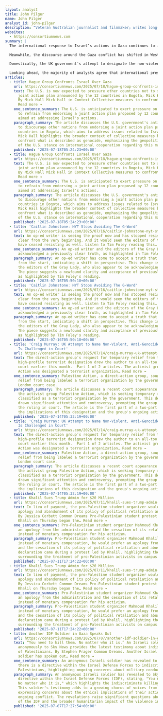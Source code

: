 ```yaml
---
layout: analyst
title: John Pilger
name: John Pilger
analyst_id: john-pilger
description: "Veteran Australian journalist and filmmaker; writes long-form critiques of Western foreign policy via personal site and Consortium News."
websites:
  - https://consortiumnews.com
summary: |
  The international response to Israel’s actions in Gaza continues to intensify, with new diplomatic and legal maneuvers emerging from both state and civil society actors. Over the past weeks, a coalition of 12 countries announced a joint action plan in Bogota aimed at confronting what they term Israel’s “genocide” in Gaza. According to **Mick Hall**, the United States is now actively pressuring other nations not to endorse this plan, signaling Washington’s ongoing commitment to shielding Israel from collective international measures.
  
  Meanwhile, the discourse around the Gaza conflict has shifted in Western media. **Caitlin Johnstone** notes that even traditionally cautious outlets like The New York Times have begun using the term “genocide” in reference to Israel’s campaign, reflecting a broader shift in public and editorial sentiment. This rhetorical change is seen as a significant development, potentially paving the way for increased political and legal scrutiny.
  
  Domestically, the UK government’s attempt to designate the non-violent group Palestine Action as a terrorist organization is facing legal challenges. **Craig Murray** reports that the group’s request for temporary relief from this designation has brought the issue of political dissent and state repression into sharp focus within the British legal system.
  
  Looking ahead, the majority of analysts agree that international pressure on Israel is set to increase, especially as more countries and major media outlets adopt the language of genocide. There is a high chance that the U.S. will continue to leverage its influence to limit the impact of multilateral initiatives against Israel, but the growing momentum among civil society and non-Western states suggests that calls for accountability will persist. I guarantee that the debate over legal definitions and the legitimacy of protest movements will remain central to the geopolitical landscape in the coming weeks.
articles:
  - title: Hague Group Confronts Israel Over Gaza
    url: https://consortiumnews.com/2025/07/18/hague-group-confronts-israel-over-gaza/
    text: The U.S. is now expected to pressure other countries not to sign on to the
      joint action plan announced by the 12 countries in Bogota, Mick Hall reports.
      By Mick Hall Mick Hall in Context Collective measures to confront Israel’s genocide…
      Read more →
    one_sentence_summary: The U.S. is anticipated to exert pressure on other nations
      to refrain from endorsing a joint action plan proposed by 12 countries in Bogota,
      aimed at addressing Israel's actions.
    paragraph_summary: The article discusses the U.S. government's anticipated efforts
      to discourage other nations from endorsing a joint action plan proposed by 12
      countries in Bogota, which aims to address issues related to Israel's actions.
      Mick Hall highlights the broader context of collective measures being taken to
      confront what is described as genocide, emphasizing the geopolitical implications
      of the U.S. stance on international cooperation regarding this matter.
    published: '2025-07-18T05:24:23+00:00'
  - title: Hague Group Confronts Israel Over Gaza
    url: https://consortiumnews.com/2025/07/18/hague-group-confronts-israel-over-gaza/
    text: The U.S. is now expected to pressure other countries not to sign on to the
      joint action plan announced by the 12 countries in Bogota, Mick Hall reports.
      By Mick Hall Mick Hall in Context Collective measures to confront Israel’s genocide…
      Read more →
    one_sentence_summary: The U.S. is anticipated to exert pressure on other nations
      to refrain from endorsing a joint action plan proposed by 12 countries in Bogota,
      aimed at addressing Israel's actions.
    paragraph_summary: The article discusses the U.S. government's anticipated efforts
      to discourage other nations from endorsing a joint action plan proposed by 12
      countries in Bogota, which aims to address issues related to Israel's actions.
      Mick Hall highlights the broader context of collective measures being taken to
      confront what is described as genocide, emphasizing the geopolitical implications
      of the U.S. stance on international cooperation regarding this matter.
    published: '2025-07-18T05:24:23+00:00'
  - title: 'Caitlin Johnstone: NYT Stops Avoiding The G-Word'
    url: https://consortiumnews.com/2025/07/16/caitlin-johnstone-nyt-stops-avoiding-the-g-word/
    text: An op-ed writer is seeing the proof now and has stopped resisting what’s been
      clear from the very beginning. And it would seem the editors of the Gray Lady
      have ceased resisting as well. Listen to Tim Foley reading this… Read more →
    one_sentence_summary: An op-ed writer and the editors of the Gray Lady have finally
      acknowledged a previously clear truth, as highlighted in Tim Foley's reading.
    paragraph_summary: An op-ed writer has come to accept a truth that has been evident
      from the start, indicating a shift in perspective. This change is mirrored by
      the editors of the Gray Lady, who also appear to be acknowledging this reality.
      The piece suggests a newfound clarity and acceptance of previously resisted ideas,
      as highlighted by Tim Foley's reading.
    published: '2025-07-16T05:50:18+00:00'
  - title: 'Caitlin Johnstone: NYT Stops Avoiding The G-Word'
    url: https://consortiumnews.com/2025/07/16/caitlin-johnstone-nyt-stops-avoiding-the-g-word/
    text: An op-ed writer is seeing the proof now and has stopped resisting what’s been
      clear from the very beginning. And it would seem the editors of the Gray Lady
      have ceased resisting as well. Listen to Tim Foley reading this… Read more →
    one_sentence_summary: An op-ed writer and the editors of the Gray Lady have finally
      acknowledged a previously clear truth, as highlighted in Tim Foley's reading.
    paragraph_summary: An op-ed writer has come to accept a truth that has been evident
      from the start, indicating a shift in perspective. This change is mirrored by
      the editors of the Gray Lady, who also appear to be acknowledging this reality.
      The piece suggests a newfound clarity and acceptance of previously resisted ideas,
      as highlighted by Tim Foley's reading.
    published: '2025-07-16T05:50:18+00:00'
  - title: 'Craig Murray: UK Attempt to Name Non-Violent, Anti-Genocide Group as ‘Terrorist’
      Is Challenged in Court'
    url: https://consortiumnews.com/2025/07/14/craig-murray-uk-attempt-to-name-non-violent-anti-genocide-group-as-terrorist-is-challenged-in-court/
    text: The direct-action group’s request for temporary relief from the government’s
      high-profile terrorist designation drew the author to an all-too familiar London
      court earlier this month.  Part 1 of 2 articles. The activist group Palestine
      Action was designated a terrorist organization… Read more →
    one_sentence_summary: Palestine Action, a direct-action group, sought temporary
      relief from being labeled a terrorist organization by the government in a recent
      London court case.
    paragraph_summary: The article discusses a recent court appearance in London by
      the activist group Palestine Action, which is seeking temporary relief from being
      classified as a terrorist organization by the government. This designation has
      drawn significant attention and controversy, prompting the group to challenge
      the ruling in court. The article is the first part of a two-part series exploring
      the implications of this designation and the group's ongoing activism.
    published: '2025-07-14T05:32:19+00:00'
  - title: 'Craig Murray: UK Attempt to Name Non-Violent, Anti-Genocide Group as ‘Terrorist’
      Is Challenged in Court'
    url: https://consortiumnews.com/2025/07/14/craig-murray-uk-attempt-to-name-non-violent-anti-genocide-group-as-terrorist-is-challenged-in-court/
    text: The direct-action group’s request for temporary relief from the government’s
      high-profile terrorist designation drew the author to an all-too familiar London
      court earlier this month.  Part 1 of 2 articles. The activist group Palestine
      Action was designated a terrorist organization… Read more →
    one_sentence_summary: Palestine Action, a direct-action group, sought temporary
      relief from being labeled a terrorist organization by the government in a recent
      London court case.
    paragraph_summary: The article discusses a recent court appearance in London by
      the activist group Palestine Action, which is seeking temporary relief from being
      classified as a terrorist organization by the government. This designation has
      drawn significant attention and controversy, prompting the group to challenge
      the ruling in court. The article is the first part of a two-part series exploring
      the implications of this designation and the group's ongoing activism.
    published: '2025-07-14T05:32:19+00:00'
  - title: Khalil Sues Trump Admin for $20 Million
    url: https://consortiumnews.com/2025/07/11/khalil-sues-trump-admin-for-20-million/
    text: In lieu of payment, the pro-Palestine student organizer would accept the administration’s
      apology and abandonment of its policy of political retaliation and abuse of power.
      By Jessica Corbett Common Dreams Pro-Palestinian student protest leader Mahmoud
      Khalil on Thursday began the… Read more →
    one_sentence_summary: Pro-Palestinian student organizer Mahmoud Khalil has demanded
      an apology from the administration and the cessation of its retaliatory policies
      instead of monetary compensation for his activism.
    paragraph_summary: Pro-Palestinian student organizer Mahmoud Khalil has stated that
      instead of monetary compensation, he would prefer an apology from the administration
      and the cessation of its policy of political retaliation and abuse of power. This
      declaration came during a protest led by Khalil, highlighting the ongoing tensions
      surrounding the treatment of pro-Palestinian activists on campus.
    published: '2025-07-11T17:24:22+00:00'
  - title: Khalil Sues Trump Admin for $20 Million
    url: https://consortiumnews.com/2025/07/11/khalil-sues-trump-admin-for-20-million/
    text: In lieu of payment, the pro-Palestine student organizer would accept the administration’s
      apology and abandonment of its policy of political retaliation and abuse of power.
      By Jessica Corbett Common Dreams Pro-Palestinian student protest leader Mahmoud
      Khalil on Thursday began the… Read more →
    one_sentence_summary: Pro-Palestinian student organizer Mahmoud Khalil has demanded
      an apology from the administration and the cessation of its retaliatory policies
      instead of monetary compensation for his activism.
    paragraph_summary: Pro-Palestinian student organizer Mahmoud Khalil has stated that
      instead of monetary compensation, he would prefer an apology from the administration
      and the cessation of its policy of political retaliation and abuse of power. This
      declaration came during a protest led by Khalil, highlighting the ongoing tensions
      surrounding the treatment of pro-Palestinian activists on campus.
    published: '2025-07-11T17:24:22+00:00'
  - title: Another IDF Soldier in Gaza Speaks Out
    url: https://consortiumnews.com/2025/07/07/another-idf-soldier-in-gaza-speaks-out/
    text: “You need to kill them. No matter who it is.” An Israeli soldier speaking
      anonymously to Sky News provides the latest testimony about indiscriminate slaying
      of Palestinians. By Stephen Prager Common Dreams. Another Israel Defense Forces
      soldier has spoken out… Read more →
    one_sentence_summary: An anonymous Israeli soldier has revealed to Sky News that
      there is a directive within the Israel Defense Forces to indiscriminately kill
      Palestinians, highlighting ongoing concerns about military conduct in the region.
    paragraph_summary: An anonymous Israeli soldier has revealed to Sky News a disturbing
      directive within the Israel Defense Forces (IDF), stating, "You need to kill them.
      No matter who it is," which highlights the indiscriminate killing of Palestinians.
      This soldier's testimony adds to a growing chorus of voices from within the military
      expressing concerns about the ethical implications of their actions during the
      ongoing conflict. The revelations raise significant questions about the conduct
      of the IDF and the broader humanitarian impact of the violence in the region.
    published: '2025-07-07T17:27:54+00:00'
---
```


